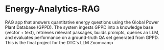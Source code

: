 # Energy-Analytics-RAG
RAG app that answers quantitative energy questions using the Global Power Plant Database (GPPD). The system ingests GPPD into a knowledge base (vector + text), retrieves relevant passages, builds prompts, queries an LLM, and evaluates performance on a ground-truth QA set generated from GPPD. This is the final project for the DTC's LLM Zoomcamp
